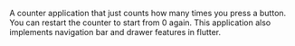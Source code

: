 A counter application that just counts how many times you press a button. You can restart the counter to start from 0 again. This application also implements navigation bar and drawer features in flutter.
